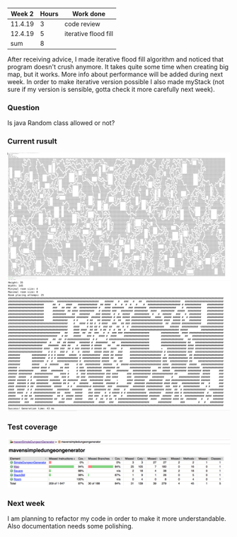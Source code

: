 Week 2 | Hours | Work done
------ | ------| ------
11.4.19|    3   |code review
12.4.19|    5   |iterative flood fill
sum | 8  |      

After receiving advice, I made iterative flood fill algorithm and noticed that program doesn't crush anymore. It takes quite 
some time when creating big map, but it works. More info about performance will be added during next week. In order to make 
iterative version possible I also made myStack (not sure if my version is sensible, gotta check it more carefully next week).

### Question  
Is java Random class allowed or not?

### Current rusult  
<img src="https://github.com/alemati/simpleDungeonGeneratorTiralabra2019/blob/master/documentation/mapAfterWeek5Vol2.png" width="1000">   
<img src="https://github.com/alemati/simpleDungeonGeneratorTiralabra2019/blob/master/documentation/mapAfterWeek5.png" width="1000">   
  

### Test coverage
<img src="https://github.com/alemati/simpleDungeonGeneratorTiralabra2019/blob/master/documentation/testCoverageAfterWeek5.png" width="1000">   

### Next week   
I am planning to refactor my code in order to make it more understandable. Also documentation needs some polishing.
